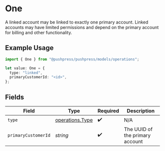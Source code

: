 # One

A linked account may be linked to exactly one primary account. Linked accounts may have limited permissions and depend on the primary account for billing and other functionality.

## Example Usage

```typescript
import { One } from "@pushpress/pushpress/models/operations";

let value: One = {
  type: "linked",
  primaryCustomerId: "<id>",
};
```

## Fields

| Field                                              | Type                                               | Required                                           | Description                                        |
| -------------------------------------------------- | -------------------------------------------------- | -------------------------------------------------- | -------------------------------------------------- |
| `type`                                             | [operations.Type](../../models/operations/type.md) | :heavy_check_mark:                                 | N/A                                                |
| `primaryCustomerId`                                | *string*                                           | :heavy_check_mark:                                 | The UUID of the primary account                    |